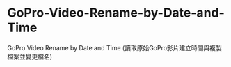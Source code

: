 # GoPro-Video-Rename-by-Date-and-Time
GoPro Video Rename by Date and Time (讀取原始GoPro影片建立時間與複製檔案並變更檔名)
